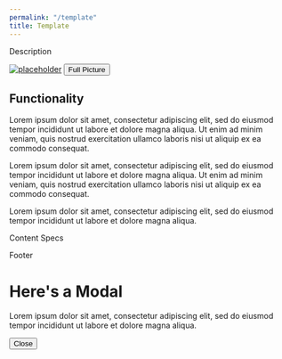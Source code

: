 ```yaml
---
permalink: "/template"
title: Template
---
```

<html>
    <head>
        <meta charset="UTF-8">
        <link rel="stylesheet" href="/assets/css/basic_temp.css">
    </head>
    <body>
        <div class="description">
        <p>Description</p>
        </div>
        <section>
            <div class="image_screenshot">
                <a href="" target="_blank"><img src="https://via.placeholder.com/160" alt="placeholder" class="responsive"></a>
                <button id="open">Full Picture</button>
            </div>
            <div class="functionality">
                <h2>Functionality</h2>
                <p>Lorem ipsum dolor sit amet, consectetur adipiscing elit, sed do eiusmod tempor incididunt ut labore et dolore magna aliqua. Ut enim ad minim veniam, quis nostrud exercitation ullamco laboris nisi ut aliquip ex ea commodo consequat.</p>
                <p>Lorem ipsum dolor sit amet, consectetur adipiscing elit, sed do eiusmod tempor incididunt ut labore et dolore magna aliqua. Ut enim ad minim veniam, quis nostrud exercitation ullamco laboris nisi ut aliquip ex ea commodo consequat.</p>
                <p>Lorem ipsum dolor sit amet, consectetur adipiscing elit, sed do eiusmod tempor incididunt ut labore et dolore magna aliqua.</p>
            </div>
        </section>
        <div class="specs">
            <p> Content Specs </p>
        </div>
        <footer>
        <p>Footer</p>
        </footer>
        <div class="modal__container" id="modal__container">
            <div class="modal">
                <h1>Here's a Modal</h1>
                <p>Lorem ipsum dolor sit amet, consectetur adipiscing elit, sed do eiusmod tempor 
                    incididunt ut labore et dolore magna aliqua.</p>
                <button id="close">Close</button>
            </div>
        </div>
        <script>
            const open = document.getElementById('open');
            const modal__container = document.getElementById('modal__container');
            const close = document.getElementById('close');
            open.addEventListener('click',()=>{
                modal__container.classList.add('show');
            });
            close.addEventListener('click',()=>{
                modal__container.classList.remove('show');
            });
        </script>
    </body>
</html>